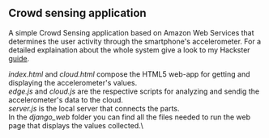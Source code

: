 ## Crowd sensing application 

A simple Crowd Sensing application based on Amazon Web Services that determines the user activity through the smartphone's accelerometer. For a detailed explaination about the whole system give a look to my Hackster [guide](https://www.hackster.io/gianmarcozizzo/aws-based-crowd-sensing-application-d15f35).

*index.html* and *cloud.html* compose the HTML5 web-app for getting and displaying the accelerometer's values.\
*edge.js* and *cloud.js* are the respective scripts for analyzing and sendig the accelerometer's data to the cloud.\
*server.js* is the local server that connects the parts.\
In the *django_web* folder you can find all the files needed to run the web page that displays the values collected.\

